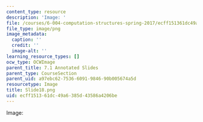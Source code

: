 ```yaml
---
content_type: resource
description: 'Image: '
file: /courses/6-004-computation-structures-spring-2017/ecff151361dc49a6385d43586a4206be_Slide18.png
file_type: image/png
image_metadata:
  caption: ''
  credit: ''
  image-alt: ''
learning_resource_types: []
ocw_type: OCWImage
parent_title: 7.1 Annotated Slides
parent_type: CourseSection
parent_uid: a97ebc62-7536-6091-9846-90b005674a5d
resourcetype: Image
title: Slide18.png
uid: ecff1513-61dc-49a6-385d-43586a4206be
---
```

Image: 

